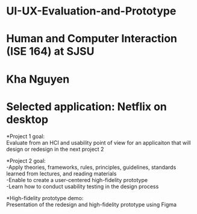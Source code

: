 # UI-UX-Evaluation-and-Prototype
# Human and Computer Interaction (ISE 164) at SJSU
# Kha Nguyen
# Selected application: Netflix on desktop


*Project 1 goal:<br />
Evaluate from an HCI and usability point of view for an applicaiton that will design or redesign in the next project 2

*Project 2 goal: <br />
-Apply theories, frameworks, rules, principles, guidelines, standards learned from lectures, and reading materials<br />
-Enable to create a user-centered high-fidelity prototype<br />
-Learn how to conduct usability testing in the design process<br />

*High-fidelity prototype demo:<br />
Presentation of the redesign and high-fidelity prototype using Figma<br /> 
